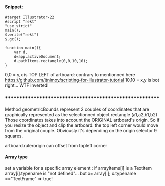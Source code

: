 #### Snippet:

    #target Illustrator-22
    #script "rekt"
    "use strict"
    main();
    $.write("rekt")
    $.gc();

    function main(){
        var d,
        d=app.activeDocument;
        d.pathItems.rectangle(0,0,10,10);
    }

0,0 = y,x is TOP LEFT of artboard: contrary to mentionned here https://github.com/jtnimoy/scripting-for-illustrator-tutorial
10,10 = x,y is bot right... WTF inverted!

### ******************************************************

Method geometricBounds represent 2 couples of coordinates that are graphically represented as the selectionned object rectangle
(a1,a2,b1,b2)
Those coordinates takes into account the ORIGINAL artboard's origin. So if you resize the object and clip the artboard: the top left corner would move from the original couple. Obviously it's depending on the origin selector 9 squares.

artboard.rulerorigin can offset from topleft corner

#### Array type
set a variable for a specific array element : if arrayItems[i] is a TextItem array[i].typename is "not defined"... but x= array[i]; x.typename =="TextFrame" => true!
